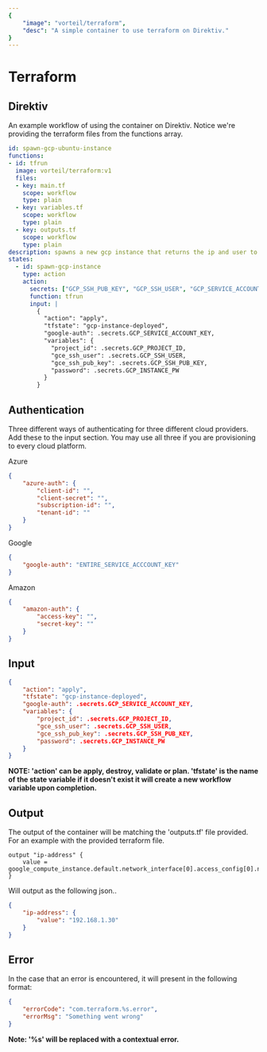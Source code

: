 ```yaml
---
{
    "image": "vorteil/terraform",
    "desc": "A simple container to use terraform on Direktiv."
}
---
```


# Terraform

## Direktiv
An example workflow of using the container on Direktiv. Notice we're providing the terraform files from the functions array.

```yaml
id: spawn-gcp-ubuntu-instance
functions:
- id: tfrun
  image: vorteil/terraform:v1
  files:
  - key: main.tf
    scope: workflow
    type: plain
  - key: variables.tf
    scope: workflow
    type: plain
  - key: outputs.tf
    scope: workflow
    type: plain
description: spawns a new gcp instance that returns the ip and user to ssh
states:
  - id: spawn-gcp-instance
    type: action
    action:
      secrets: ["GCP_SSH_PUB_KEY", "GCP_SSH_USER", "GCP_SERVICE_ACCOUNT_KEY", "GCP_PROJECT_ID", "GCP_INSTANCE_PW"]
      function: tfrun
      input: |
        {
          "action": "apply",
          "tfstate": "gcp-instance-deployed",
          "google-auth": .secrets.GCP_SERVICE_ACCOUNT_KEY,
          "variables": {
            "project_id": .secrets.GCP_PROJECT_ID,
            "gce_ssh_user": .secrets.GCP_SSH_USER,
            "gce_ssh_pub_key": .secrets.GCP_SSH_PUB_KEY,
            "password": .secrets.GCP_INSTANCE_PW
          }
        }
```

## Authentication
Three different ways of authenticating for three different cloud providers. Add these to the input section. You may use all three if you are provisioning to every cloud platform.

Azure
```json
{
    "azure-auth": {
        "client-id": "",
        "client-secret": "",
        "subscription-id": "",
        "tenant-id": ""
    }
}
```

Google
```json
{
    "google-auth": "ENTIRE_SERVICE_ACCCOUNT_KEY"
}
```

Amazon
```json
{
    "amazon-auth": {
        "access-key": "",
        "secret-key": ""
    }
}
```

## Input

```json
{
    "action": "apply",
    "tfstate": "gcp-instance-deployed",
    "google-auth": .secrets.GCP_SERVICE_ACCOUNT_KEY,
    "variables": {
        "project_id": .secrets.GCP_PROJECT_ID,
        "gce_ssh_user": .secrets.GCP_SSH_USER,
        "gce_ssh_pub_key": .secrets.GCP_SSH_PUB_KEY,
        "password": .secrets.GCP_INSTANCE_PW
    }
}
```

**NOTE: 'action' can be apply, destroy, validate or plan. 'tfstate' is the name of the state variable if it doesn't exist it will create a new workflow variable upon completion.** 

## Output

The output of the container will be matching the 'outputs.tf' file provided. For an example with the provided terraform file.

```hcl
output "ip-address" {
    value = google_compute_instance.default.network_interface[0].access_config[0].nat_ip
}
```

Will output as the following json..
```json
{
    "ip-address": {
        "value": "192.168.1.30"
    }
}
```

## Error

In the case that an error is encountered, it will present in the following format:

```json
{
    "errorCode": "com.terraform.%s.error",
    "errorMsg": "Something went wrong"
}
```

**Note: '%s' will be replaced with a contextual error.** 